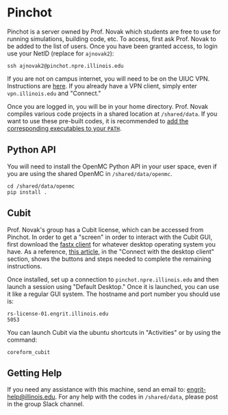 # Pinchot

Pinchot is a server owned by Prof. Novak which students are free to use for running simulations, building code, etc. To access, first ask Prof. Novak to be added to the list of users. Once you have been granted access, to login use
your NetID (replace for `ajnovak2`):

```
ssh ajnovak2@pinchot.npre.illinois.edu
```

If you are not on campus internet, you will need to be on the UIUC VPN. Instructions are
[here](https://answers.uillinois.edu/illinois/page.php?id=47629). If you already have a VPN
client, simply enter `vpn.illinois.edu` and "Connect."

Once you are logged in, you will be in your home directory. Prof. Novak compiles various code projects in a shared location at `/shared/data`. If you want to use these pre-built codes, it is recommended to [add the corresponding executables to your `PATH`](https://phoenixnap.com/kb/linux-add-to-path).

## Python API

You will need to install the OpenMC Python API in your user space, even if you are using
the shared OpenMC in `/shared/data/openmc`.

```
cd /shared/data/openmc
pip install .
```

## Cubit

Prof. Novak's group has a Cubit license, which can be accessed from Pinchot. In order to get a "screen" in order to interact with the Cubit GUI, first download the [fastx client](https://www.starnet.com/download/fastx-client) for whatever desktop operating system you have. As a reference, [this article](https://answers.illinois.edu/page.php?id=81727), in the "Connect with the desktop client" section, shows the buttons and steps needed to complete the remaining instructions.

Once installed, set up a connection to `pinchot.npre.illinois.edu` and then launch a session using "Default Desktop." Once it is launched, you can use it like a regular GUI system. The hostname and port number you should use is:

```
rs-license-01.engrit.illinois.edu
5053

```

You can launch Cubit via the ubuntu shortcuts in "Activities" or by using the command:

```
coreform_cubit
```

## Getting Help

If you need any assistance with this machine, send an email to: engrit-help@illinois.edu. For any help with the codes in `/shared/data`, please post in the group Slack channel.
